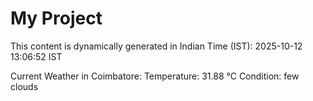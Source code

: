 # My Project

This content is dynamically generated in Indian Time (IST): 2025-10-12 13:06:52 IST


Current Weather in Coimbatore:
Temperature: 31.88 °C
Condition: few clouds
